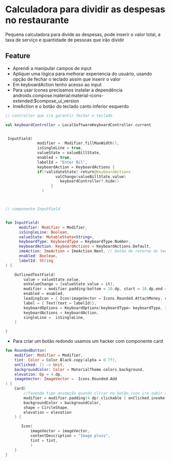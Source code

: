 # Calculadora para dividir as despesas no restaurante
Pequena calculadora para divide as despesas, pode inserir o valor total, a taxa de serviço e quantidade de pessoas que irão dividir

## Feature
- Aprendi a manipular campos de input
- Apliquei uma lógica para melhorar experiencia do usuário, usando opção de fechar o teclado assim que inserir o valor 
- Em keyboardAction tenho acesso ao input
- Para usar ícones precisamos instalar a dependência androidx.compose.material:material-icons-extended:$compose_ui_version
- ImeAction e o botão do teclado canto inferior esquerdo

```kotlin
// controller que ira garantir fechar o teclado

val keyboardController = LocalSoftwareKeyboardController.current


 InputField(
              modifier =  Modifier.fillMaxWidth(),
              isSingleLine = true,
              valueState = valueBillState,
              enabled = true,
              labelId = "Enter Bil",
              keyboardAction = KeyboardActions {
              if(!validateState) return@KeyboardActions
                      valChange(valueBillState.value)
                        keyboardController?.hide()
                    }
                )



// componente InputField


fun InputField(
      modifier: Modifier = Modifier,
      isSingleLine: Boolean,
      valueState: MutableState<String>,
      keyboardType: KeyboardType = KeyboardType.Number,
      keyboardAction: KeyboardActions = KeyboardActions.Default,
      imeAction: ImeAction = ImeAction.Next, // botão de retorno do teclado canto inferior direito
      enabled: Boolean,
      labelId: String
) {

    OutlinedTextField(
        value = valueState.value,
        onValueChange = {valueState.value = it},
        modifier = modifier.padding(bottom = 10.dp, start = 10.dp,end = 10.dp),
        enabled = enabled,
        leadingIcon = { Icon(imageVector = Icons.Rounded.AttachMoney, contentDescription = "Vector Money")},
        label = { Text(text = labelId)},
        keyboardOptions = KeyboardOptions(keyboardType= keyboardType, imeAction =  imeAction),
        keyboardActions = keyboardAction,
        singleLine =  isSingleLine,
    )

}

```

- Para criar um botão redondo usamos um hacker com componente card




```kotlin
fun RoundedButton(
    modifier: Modifier = Modifier,
    tint: Color = Color.Black.copy(alpha = 0.7f),
    onClicked: () -> Unit,
    backgroundColor: Color = MaterialTheme.colors.background,
    elevation: Dp = 4.dp,
    imageVector: ImageVector =  Icons.Rounded.Add
) {
    Card(
        //fazendo tipo animação quando clicar no botão,icon ira subir 44
        modifier = modifier.padding(4.dp).clickable { onClicked.invoke()}.then(IconButtonSizeModifier),
        backgroundColor = backgroundColor,
        shape = CircleShape,
        elevation = elevation
    ) {

       Icon(
           imageVector = imageVector,
           contentDescription = "Image pluss",
           tint = tint,
           )
    }
}


```



